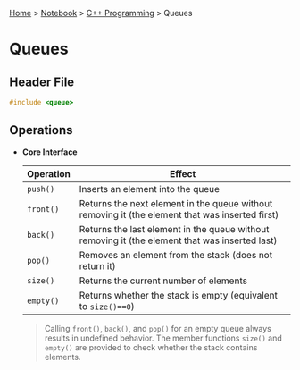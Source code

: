 <a href="../../">Home</a> > <a href="../notebook">Notebook</a> > <a href="./">C++ Programming</a> > Queues

# Queues



## Header File

```cpp
#include <queue>
```



## Operations

* **Core Interface**

  | Operation | Effect                                                       |
  | --------- | ------------------------------------------------------------ |
  | `push()`  | Inserts an element into the queue                            |
  | `front()` | Returns the next element in the queue without removing it (the element that was inserted first) |
  | `back()`  | Returns the last element in the queue without removing it (the element that was inserted last) |
  | `pop()`   | Removes an element from the stack (does not return it)       |
  | `size()`  | Returns the current number of elements                       |
  | `empty()` | Returns whether the stack is empty (equivalent to `size()==0`) |
  
  > Calling `front()`, `back()`, and `pop()` for an empty queue always results in undefined behavior. The member functions `size()` and `empty()` are provided to check whether the stack contains elements.